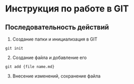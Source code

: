 # Инструкция по работе в GIT

## Последовательность действий
1. Создание папки и инициализация в GIT

``` 
git init
```
2. Создание файла и добавление его

```
git add {file name.md}
```
3. Внесение изменений, сохранение файла